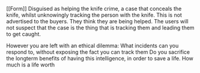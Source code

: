 [[Form]]
Disguised as helping the knife crime, a case that conceals the knife, whilst unknowingly tracking the person with the knife. This is not advertised to the buyers. They think they are being helped.
The users will not suspect that the case is the thing that is tracking them and leading them to get caught.

However you are left with an ethical dilemma:
What incidents can you respond to, without exposing the fact you can track them
Do you sacrifice the longterm benefits of having this intelligence, in order to save a life.
How much is a life worth